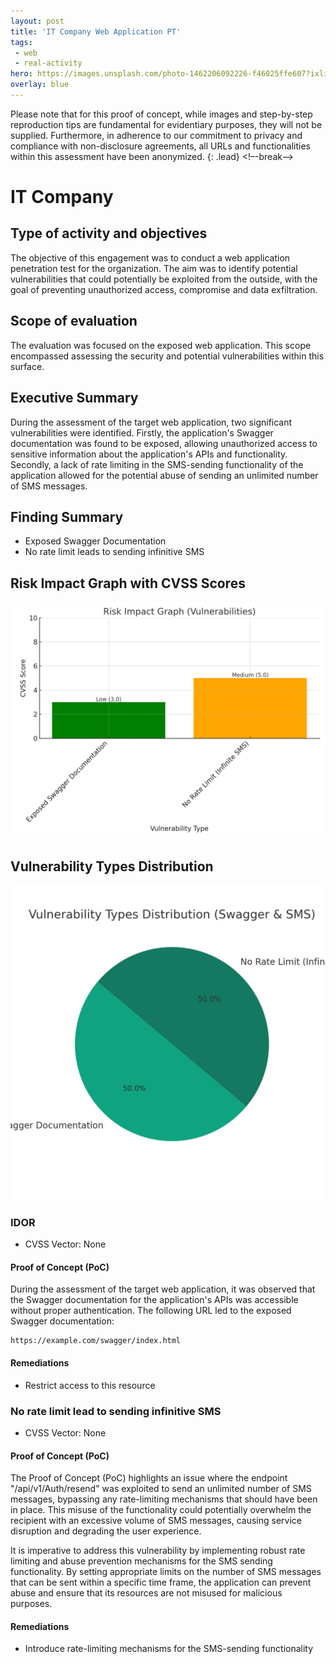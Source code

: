```yaml
---
layout: post
title: 'IT Company Web Application PT'
tags:
 - web
 - real-activity
hero: https://images.unsplash.com/photo-1462206092226-f46025ffe607?ixlib=rb-4.0.3&ixid=M3wxMjA3fDB8MHxwaG90by1wYWdlfHx8fGVufDB8fHx8fA%3D%3D&auto=format&fit=crop&w=1474&q=80
overlay: blue
---
```


Please note that for this proof of concept, while images and step-by-step reproduction tips are fundamental for evidentiary purposes, they will not be supplied. Furthermore, in adherence to our commitment to privacy and compliance with non-disclosure agreements, all URLs and functionalities within this assessment have been anonymized. {: .lead} <!–-break-–>

# IT Company

## Type of activity and objectives
The objective of this engagement was to conduct a web application penetration test for the organization. The aim was to identify potential vulnerabilities that could potentially be exploited from the outside, with the goal of preventing unauthorized access, compromise and data exfiltration.
## Scope of evaluation
The evaluation was focused on the exposed web application. This scope encompassed assessing the security and potential vulnerabilities within this surface.
## Executive Summary 
During the assessment of the target web application, two significant vulnerabilities were identified. Firstly, the application's Swagger documentation was found to be exposed, allowing unauthorized access to sensitive information about the application's APIs and functionality. Secondly, a lack of rate limiting in the SMS-sending functionality of the application allowed for the potential abuse of sending an unlimited number of SMS messages.
## Finding Summary
- Exposed Swagger Documentation
- No rate limit leads to sending infinitive SMS
## Risk Impact Graph with CVSS Scores

![](https://raw.githubusercontent.com/blitz0p3rations/blitz0p3rations.github.io/master/uploads/id9.png)

## Vulnerability Types Distribution

![](https://raw.githubusercontent.com/blitz0p3rations/blitz0p3rations.github.io/master/uploads/id10.png)
### IDOR
- CVSS Vector: None
#### Proof of Concept (PoC)
During the assessment of the target web application, it was observed that the Swagger documentation for the application's APIs was accessible without proper authentication. The following URL led to the exposed Swagger documentation:
```
https://example.com/swagger/index.html
```
#### Remediations
- Restrict access to this resource
### No rate limit lead to sending infinitive SMS
- CVSS Vector: None
#### Proof of Concept (PoC)
The Proof of Concept (PoC) highlights an issue where the endpoint "/api/v1/Auth/resend" was exploited to send an unlimited number of SMS messages, bypassing any rate-limiting mechanisms that should have been in place. This misuse of the functionality could potentially overwhelm the recipient with an excessive volume of SMS messages, causing service disruption and degrading the user experience.

It is imperative to address this vulnerability by implementing robust rate limiting and abuse prevention mechanisms for the SMS sending functionality. By setting appropriate limits on the number of SMS messages that can be sent within a specific time frame, the application can prevent abuse and ensure that its resources are not misused for malicious purposes.
#### Remediations
- Introduce rate-limiting mechanisms for the SMS-sending functionality
